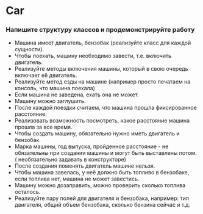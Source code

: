 # Car

### Напишите структуру классов и продемонстрируйте работу

* Машина имеет двигатель, бензобак (реализуйте класс для каждой сущности).
* Чтобы поехать, машину необходимо завести, т.е. включить двигатель.
* Реализуйте методы включения машины, который в свою очередь включает её двигатель.
* Реализуйте метод езды на машине (например просто печатаем на консоль, что машина поехала)
* Если машина не заведена, ехать она не может.
* Машину можно заглушить.
* После каждой поездки считаем, что машина прошла фиксированное расстояние.
* Реализовать возможность посмотреть, какое расстояние машина прошла за все время.
* Чтобы создать машину, обязательно нужно иметь двигатель и бензобак.
* Марка машины, год выпуска, пройденное расстояние - не обязательны при создании машины и могут быть выставлены потом. ( необязательно задавать в конструкторе)
* После создания поменять двигатель машине нельзя.
* Чтобы машина завелась, у неё должно быть топливо в бензобаке, если топлива нет, машина не может завестись.
* Машину можно дозаправить, можно проверить сколько топлива осталось.
* Реализуйте пару полей для двигателя и бензобака, например: тип двигателя, общий объем бензобака, сколько бензина сейчас и т.д.